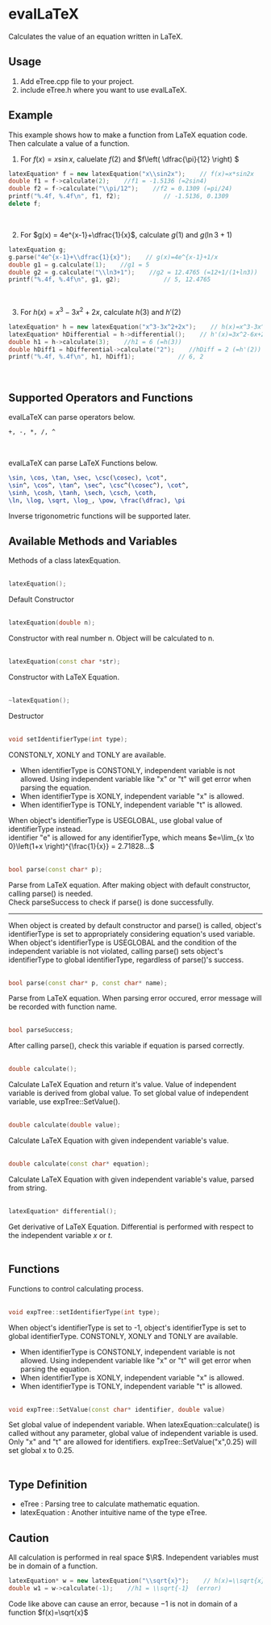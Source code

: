 # evalLaTeX
Calculates the value of an equation written in LaTeX.

## Usage
1. Add eTree.cpp file to your project.
2. include eTree.h where you want to use evalLaTeX.


## Example
This example shows how to make a function from LaTeX equation code.
Then calculate a value of a function.

1. For $f(x)=x\sin x$, caluelate $f(2)$ and $f\left( \dfrac{\pi}{12} \right) $
```C++
latexEquation* f = new latexEquation("x\\sin2x");    // f(x)=x*sin2x
double f1 = f->calculate(2);    //f1 = -1.5136 (=2sin4)
double f2 = f->calculate("\\pi/12");    //f2 = 0.1309 (=pi/24)
printf("%.4f, %.4f\n", f1, f2);            // -1.5136, 0.1309
delete f;
```
<br>

2. For $g(x) = 4e^{x-1}+\dfrac{1}{x}$, calculate $g(1)$ and $g(\ln3+1)$
```C++
latexEquation g;
g.parse("4e^{x-1}+\\dfrac{1}{x}");    // g(x)=4e^{x-1}+1/x
double g1 = g.calculate(1);    //g1 = 5
double g2 = g.calculate("\\ln3+1");    //g2 = 12.4765 (=12+1/(1+ln3))
printf("%.4f, %.4f\n", g1, g2);            // 5, 12.4765
```
<br>

3. For $h(x) = x^3-3x^2+2x$, calculate $h(3)$ and $h'(2)$
```C++
latexEquation* h = new latexEquation("x^3-3x^2+2x");    // h(x)=x^3-3x^2+2x
latexEquation* hDifferential = h->differential();    // h'(x)=3x^2-6x+2
double h1 = h->calculate(3);    //h1 = 6 (=h(3))
double hDiff1 = hDifferential->calculate("2");    //hDiff = 2 (=h'(2))
printf("%.4f, %.4f\n", h1, hDiff1);            // 6, 2
```
<br>

## Supported Operators and Functions
evalLaTeX can parse operators below.
```LaTeX
+, -, *, /, ^
```
<br>

evalLaTeX can parse LaTeX Functions below.
```LaTeX
\sin, \cos, \tan, \sec, \csc(\cosec), \cot",
\sin^, \cos^, \tan^, \sec^, \csc^(\cosec^), \cot^,
\sinh, \cosh, \tanh, \sech, \csch, \coth,
\ln, \log, \sqrt, \log_, \pow, \frac(\dfrac), \pi
```
Inverse trigonometric functions will be supported later.


## Available Methods and Variables
Methods of a class latexEquation.
<br><br>

```C++
latexEquation();
```
Default Constructor
<br><br>
```C++
latexEquation(double n);
```
Constructor with real number n. Object will be calculated to n.
<br><br>
```C++
latexEquation(const char *str);
```
Constructor with LaTeX Equation.
<br><br>
```C++
~latexEquation();
```
Destructor
<br><br>

```C++
void setIdentifierType(int type);
```
CONSTONLY, XONLY and TONLY are available.
- When identifierType is CONSTONLY, independent variable is not allowed. Using independent variable like "x" or "t" will get error when parsing the equation.
- When identifierType is XONLY, independent variable "x" is allowed.
- When identifierType is TONLY, independent variable "t" is allowed.

When object's identifierType is USEGLOBAL, use global value of identifierType instead.<br>
identifier "e" is allowed for any identifierType, which means $e=\lim_{x \to 0}\left(1+x  \right)^{\frac{1}{x}} = 2.71828...$
<br><br>

```C++
bool parse(const char* p);
```
Parse from LaTeX equation. After making object with default constructor, calling parse() is needed.<br>
Check parseSuccess to check if parse() is done successfully.

---
When object is created by default constructor and parse() is called, object's identifierType is set to appropriately considering equation's used variable.<br>
When object's identifierType is USEGLOBAL and the condition of the independent variable is not violated, calling parse() sets object's identifierType to global identifierType, regardless of parse()'s success.
<br><br>
```C++
bool parse(const char* p, const char* name);
```
Parse from LaTeX equation. When parsing error occured, error message will be recorded with function name.
<br><br>
```C++
bool parseSuccess;
```
After calling parse(), check this variable if equation is parsed correctly.
<br><br>


```C++
double calculate();
```
Calculate LaTeX Equation and return it's value.
Value of independent variable is derived from global value.
To set global value of independent variable, use expTree::SetValue().
<br><br>
```C++
double calculate(double value);
```
Calculate LaTeX Equation with given independent variable's value.
<br><br>
```C++
double calculate(const char* equation);
```
Calculate LaTeX Equation with given independent variable's value, parsed from string.
<br><br>
```C++
latexEquation* differential();
```
Get derivative of LaTeX Equation. Differential is performed with respect to the independent variable $x$ or $t$.
<br><br>

## Functions
Functions to control calculating process.
<br><br>

```C++
void expTree::setIdentifierType(int type);
```
When object's identifierType is set to -1, object's identifierType is set to global identifierType.
CONSTONLY, XONLY and TONLY are available.
- When identifierType is CONSTONLY, independent variable is not allowed. Using independent variable like "x" or "t" will get error when parsing the equation.
- When identifierType is XONLY, independent variable "x" is allowed.
- When identifierType is TONLY, independent variable "t" is allowed.
<br><br>

```C++
void expTree::SetValue(const char* identifier, double value)
```
Set global value of independent variable.
When latexEquation::calculate() is called without any parameter, global value of independent variable is used.
Only "x" and "t" are allowed for identifiers.
expTree::SetValue("x",0.25) will set global x to 0.25.
<br><br>

## Type Definition
- eTree : Parsing tree to calculate mathematic equation.
- latexEquation : Another intuitive name of the type eTree. 

## Caution
All calculation is performed in real space $\R$. Independent variables must be in domain of a function.
```C++
latexEquation* w = new latexEquation("\\sqrt{x}");    // h(x)=\\sqrt{x}
double w1 = w->calculate(-1);    //h1 = \\sqrt{-1}  (error)
```
Code like above can cause an error, because $-1$ is not in domain of a function $f(x)=\sqrt{x}$